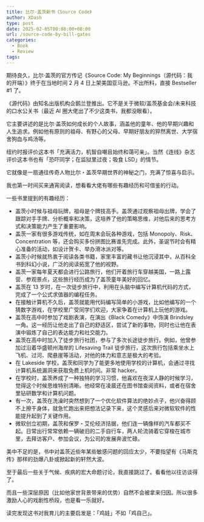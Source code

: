 ```yaml
---
title: 比尔·盖茨新书《Source Code》
author: XDash
type: post
date: 2025-02-05T00:08:00+08:00
url: /source-code-by-bill-gates
categories:
  - Book
  - Review
tags:
---
```

期待良久，比尔·盖茨的官方传记《Source Code: My Beginnings（源代码：我的开端）》终于在当地时间 2 月 4 日上架美国亚马逊。不出所料，直接 Bestseller #1 了。

《源代码》由知名出版机构企鹅兰登推出。它不是关于微软/盖茨基金会/未来科技的口水公关书（最近 AI 圈大佬出了不少这类书，我都没眼看）。

它主要讲述的是比尔·盖茨如何成长的个人故事，涵盖他的童年、他的早期兴趣和人生追求。例如他有原则的祖母、有野心的父母、早期好朋友的猝然离世、大学宿舍狗血与鸡汤等。

纽约时报评价这本书「充满活力，机智自嘲且始终和蔼可亲」。当然《连线》杂志评价这本书也有「恐吓同学；在监狱里过夜；吸食 LSD」的情节。

它就像是一扇通往传奇人物比尔・盖茨早期世界的神秘之门，充满了惊喜与启示。

我也第一时间买来通宵阅读，想看看大佬有哪些有趣经历和可借鉴的行动。

一些书里提到的有趣经历：

- 盖茨小时候与祖母玩牌，祖母是个牌技高手。盖茨通过观察祖母出牌，学会了跟踪对手手牌、分析概率和决策，这培养了他的策略思维，对他后来的思考方式和决策能力产生了重要影响。
- 盖茨一家有很多游戏传统，如在周末会玩各种游戏，包括 Monopoly、Risk、Concentration 等，还会购买多份拼图比赛谁先完成。此外，圣诞节时会有精心准备的活动，如设计贺卡、举办滑冰派对等。
- 盖茨小时候就热衷于阅读各类书籍，家里丰富的藏书让他沉浸其中，从百科全书到科幻小说，广泛的阅读拓宽了他的视野。
- 盖茨一家每年夏天都会进行公路旅行，他们开着旅行车穿越美国，一路上露营、参观景点，这些旅行经历成为了盖茨童年美好的回忆。
- 盖茨在 13 岁时，在一次徒步旅行中，利用在头脑中编写计算机代码的方式，完成了一个公式求值器的编程任务。
- 在接触计算机不久后，盖茨就能用代码编写简单的小游戏，比如他编写的一个猜数字游戏，在学校里广受同学们欢迎，大家争着在计算机上玩他的游戏。
- 盖茨在高中时参加了戏剧表演，在演出《Black Comedy》中饰演 Brindsley 一角。这一经历让他走出了自己的舒适区，尝试了新的事物，同时也让他在表演中锻炼了自己的表达能力和社交能力。
- 盖茨在高中时加入了徒步旅行社团，参与了多次长途徒步旅行。例如，他曾参加过沿着华盛顿州海岸的 Lifesaving Trail 徒步旅行，这次旅行包括乘坐水上飞机、过河、爬悬崖等活动，对他的体力和意志是极大的考验。
- 在 Lakeside 学校，盖茨和同学为了能更多地使用学校的计算机，会通过寻找计算机系统漏洞来获取免费上机时间。非常 hacker。
- 在学校时，盖茨养成了一种独特的学习习惯，他喜欢在夜深人静的时候学习，觉得这个时候思维特别清晰。他经常在凌晨还在图书馆查阅资料，或者在宿舍里钻研数学和计算机问题。
- 有一次，盖茨在洗澡时突然想到了一个优化软件算法的绝妙点子，他兴奋得顾不上擦干身体，就急忙跑出来把想法记录下来，这个灵感后来对微软软件的性能提升起到了关键作用。
- 微软创立初期，盖茨和保罗・艾伦经济拮据，他们连一辆像样的汽车都买不起。日常出行常常依赖一辆破旧的二手自行车，两人轮流骑着它穿梭在城市里，去拜访客户、参加会议，为公司的发展奔波忙碌。

美中不足的是，书中对盖茨近些年某些敏感问题的回应太少，不要指望有《马斯克传》那样的劲爆八卦或掀起新的轩然大波。

至于最后一些关于气候、疾病的宏大命题讨论，我直接跳过了。看看他以往访谈得了。

而且一些深层原因（比如他家世背景带来的优势）自然不会被拿来归因。所以很多激励人心的戏剧性桥段，也是看一乐就好。

读完发现这书对我育儿的主要启发是：「鸡娃」不如「鸡自己」。